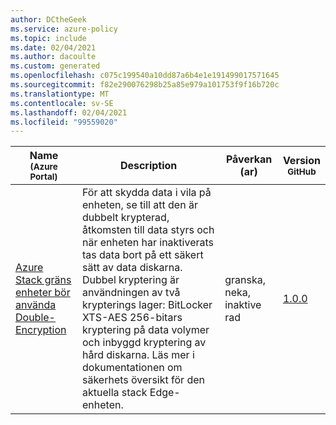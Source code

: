```yaml
---
author: DCtheGeek
ms.service: azure-policy
ms.topic: include
ms.date: 02/04/2021
ms.author: dacoulte
ms.custom: generated
ms.openlocfilehash: c075c199540a10dd87a6b4e1e191499017571645
ms.sourcegitcommit: f82e290076298b25a85e979a101753f9f16b720c
ms.translationtype: MT
ms.contentlocale: sv-SE
ms.lasthandoff: 02/04/2021
ms.locfileid: "99559020"
---
```

|Name<br /><sub>(Azure Portal)</sub> |Description |Påverkan (ar) |Version<br /><sub>GitHub</sub> |
|---|---|---|---|
|[Azure Stack gräns enheter bör använda Double-Encryption](https://portal.azure.com/#blade/Microsoft_Azure_Policy/PolicyDetailBlade/definitionId/%2Fproviders%2FMicrosoft.Authorization%2FpolicyDefinitions%2Fb4ac1030-89c5-4697-8e00-28b5ba6a8811) |För att skydda data i vila på enheten, se till att den är dubbelt krypterad, åtkomsten till data styrs och när enheten har inaktiverats tas data bort på ett säkert sätt av data diskarna. Dubbel kryptering är användningen av två krypterings lager: BitLocker XTS-AES 256-bitars kryptering på data volymer och inbyggd kryptering av hård diskarna. Läs mer i dokumentationen om säkerhets översikt för den aktuella stack Edge-enheten. |granska, neka, inaktive rad |[1.0.0](https://github.com/Azure/azure-policy/blob/master/built-in-policies/policyDefinitions/Azure%20Stack%20Edge/AzureStackEdge_DoubleEncryption_Audit.json) |
